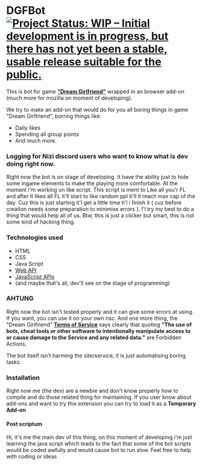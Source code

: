 # DGFBot  [![Project Status: WIP – Initial development is in progress, but there has not yet been a stable, usable release suitable for the public.](https://www.repostatus.org/badges/latest/wip.svg)](https://www.repostatus.org/#wip)
This is bot for game **["Dream Girlfriend"](http://dreamgirlf.com/pc/?)** wrapped in an browser add-on (much more for mozilla on moment of developing).


We try to make an add-on that would do for you all boring things in game "Dream Girlfriend", borring things like: 
  - Daily likes
  - Spending all group points 
  - And much more.

### Logging for Nizi discord users who want to know what is dev doing right now.
  Right now the bot is on stage of developing. It have the ability just to hide some ingame elements to make the playing more comfortable.
  At the moment i'm working on like script. This script is ment to Like all you'r FL and after it likes all FL it'll start to like random ppl ti'll it reach max cap of the day. Cuz this is just starting it'l get a little time ti'l i finish it ( cuz before creation needs some preparation to minimise errors ). I'l try my best to do a thing that would help all of us.
  Btw, this is just a clicker but smart, this is not some kind of hacking thing.


### Technologies used
  - HTML
  - CSS
  - Java Script
  - [Web API](http://dreamgirlf.com/pc/?)
  - [JavaScript APIs](https://developer.mozilla.org/en-US/docs/Mozilla/Add-ons/WebExtensions/API)
  - (and maybe that's all, dev'll see on the stage of programming)

### AHTUNG
Right now the bot isn't tested properly and it can give some errors at using. If you want, you can use it on your own risc.
And one more thing, the "Dream Girlfriend" **[Terms of Service](https://us-nizi2d-app.amz-aws.jp/pc_rule/?ste=1)** says clearly that quoting **"The use of bots, cheat tools or other
software to intentionally manipulate access to or cause damage to the Service and any related data."** are Forbidden Actions.

The bot itself isn't harming the site/service, it is just automatising boring tasks.

### Installation
Right now me (the dev) are a newbie and don't know properly how to compile and do those related thing for maintaining. If you user know about add-ons and want to try this extension you can try to load it as a **Temporary Add-on**
#### Post scriptum
  Hi, it's me the main dev of this thing, on this moment of developing i'm just learning the java script which leads to the fact that some of the bot scripts would be coded awfully and would cause bot to run slow. Feel free to help with coding or ideas
